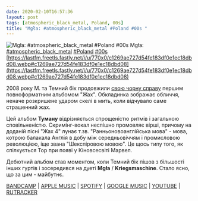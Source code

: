 ```yaml
---
date: 2020-02-10T16:57:36
layout: post
tags: [atmospheric_black_metal, Poland, 00s]
title: "Mgła: #atmospheric_black_metal #Poland #00s "
---
```

![Mgła: #atmospheric_black_metal #Poland #00s ](https://cdn4.telesco.pe/file/cfRAjaqqyImtZ_WCGHZIXWSmKDViZ6IkYf95e2Yk403zFQr-CQSF51sVs62fgsMvH7JeT4WyDb35jyAWCrD_aZ3a5Sh0--Tb1wOu53P0sUBsMBHiESl0vtiE_5VzidS7SvbPCl8JDzD8MAfCl2xmOBKWgUB2l0XLaD7kHzI_5peXAW1sN9DFfvC_D0aOa4YJYWz_QKrcQVYz4-7FgThB1D--OgBPKctKEMbk5XMCo9mAQxauEt-Qq1_W0Y3AaA6UUfP_c974GzMsi7uUvhc2DLeCiq-Gtm_Dgf14diQbAQKTm-JxR0TroZa_1KTyakKxyd6Ege8Heu9bfAA_4tHifQ.jpg)
Mgła: [#atmospheric_black_metal](/tags/#atmospheric_black_metal) [#Poland](/tags/#Poland) [#00s](/tags/#00s) [https://lastfm.freetls.fastly.net/i/u/770x0/c1269ae727d54fe183df0e1ec18dbd08.webp#c1269ae727d54fe183df0e1ec18dbd08](https://lastfm.freetls.fastly.net/i/u/770x0/c1269ae727d54fe183df0e1ec18dbd08.webp#c1269ae727d54fe183df0e1ec18dbd08)

2008 року М. та Темний бік продовжили [свою чорну справу](https://t.me/vast_space_unexplored/3288) першим повноформатним альбомом &quot;Жах&quot;. Обкладинка зображає обличчя, неначе розкришене ударом скелі в мить, коли відчувало саме страшенний жах.

Цей альбом **Туману** відрізняється спрощеністю ритмів і загальною сповільненістю. Скримінг-вокал неспішно промовляє вірші, причому на доданій пісні &quot;Жах 4&quot; лунає т.зв. &quot;Ранньоновоанглійська мова&quot; - мова, котрою балакала Англія в добу між середньовіччям і промисловою революцією, іще звана &quot;Шекспіровою мовою&quot;. Це щось типу того, як спілкується Тор при появі у Кіновсесвіті Марвел.

Дебютний альбом став моментом, коли Темний бік пішов з більшості інших гуртів і зосередився на дуеті **Mgła** / **Kriegsmaschine**. Стало ясно, що за цим - майбутнє.

[BANDCAMP](https://no-solace.bandcamp.com/album/groza-lp-2008) | [APPLE MUSIC](https://music.apple.com/us/album/groza/1439907215) | [SPOTIFY](https://open.spotify.com/album/7hQJf4GxPT7s9LQzYdwzRe) | [GOOGLE MUSIC](https://play.google.com/music/m/Bghvdgyokxrtzbuyp6pf6llxr3y?t=Groza_-_Mgla) | [YOUTUBE](https://www.youtube.com/playlist?list=PLCviYMTq5Pcbso_y3FTS_GSMOquMcSRS8) | [RUTRACKER](https://rutracker.org/forum/viewtopic.php?t=5153949)